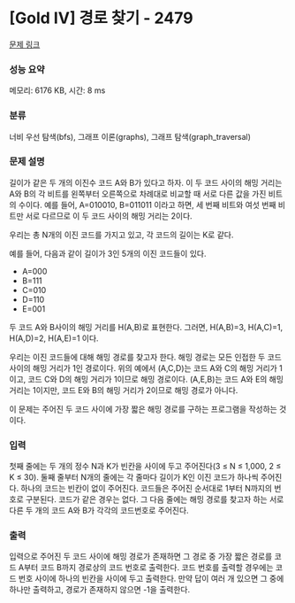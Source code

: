 # [Gold IV] 경로 찾기 - 2479 

[문제 링크](https://www.acmicpc.net/problem/2479) 

### 성능 요약

메모리: 6176 KB, 시간: 8 ms

### 분류

너비 우선 탐색(bfs), 그래프 이론(graphs), 그래프 탐색(graph_traversal)

### 문제 설명

<p>길이가 같은 두 개의 이진수 코드 A와 B가 있다고 하자. 이 두 코드 사이의 해밍 거리는 A와 B의 각 비트를 왼쪽부터 오른쪽으로 차례대로 비교할 때 서로 다른 값을 가진 비트의 수이다. 예를 들어, A=010010, B=011011 이라고 하면, 세 번째 비트와 여섯 번째 비트만 서로 다르므로 이 두 코드 사이의 해밍 거리는 2이다.</p>

<p>우리는 총 N개의 이진 코드를 가지고 있고, 각 코드의 길이는 K로 같다.</p>

<p>예를 들어, 다음과 같이 길이가 3인 5개의 이진 코드들이 있다.</p>

<ul>
	<li>A=000</li>
	<li>B=111</li>
	<li>C=010</li>
	<li>D=110</li>
	<li>E=001</li>
</ul>

<p>두 코드 A와 B사이의 해밍 거리를 H(A,B)로 표현한다. 그러면, H(A,B)=3, H(A,C)=1, H(A,D)=2, H(A,E)=1 이다.</p>

<p>우리는 이진 코드들에 대해 해밍 경로를 찾고자 한다. 해밍 경로는 모든 인접한 두 코드사이의 해밍 거리가 1인 경로이다. 위의 예에서 (A,C,D)는 코드 A와 C의 해밍 거리가 1이고, 코드 C와 D의 해밍 거리가 1이므로 해밍 경로이다. (A,E,B)는 코드 A와 E의 해밍 거리는 1이지만, 코드 E와 B의 해밍 거리가 2이므로 해밍 경로가 아니다.</p>

<p>이 문제는 주어진 두 코드 사이에 가장 짧은 해밍 경로를 구하는 프로그램을 작성하는 것이다.</p>

### 입력 

 <p>첫째 줄에는 두 개의 정수 N과 K가 빈칸을 사이에 두고 주어진다(3 ≤ N ≤ 1,000, 2 ≤ K ≤ 30). 둘째 줄부터 N개의 줄에는 각 줄마다 길이가 K인 이진 코드가 하나씩 주어진다. 하나의 코드는 빈칸이 없이 주어진다. 코드들은 주어진 순서대로 1부터 N까지의 번호로 구분된다. 코드가 같은 경우는 없다. 그 다음 줄에는 해밍 경로를 찾고자 하는 서로 다른 두 개의 코드 A와 B가 각각의 코드번호로 주어진다.</p>

### 출력 

 <p>입력으로 주어진 두 코드 사이에 해밍 경로가 존재하면 그 경로 중 가장 짧은 경로를 코드 A부터 코드 B까지 경로상의 코드 번호로 출력한다. 코드 번호를 출력할 경우에는 코드 번호 사이에 하나의 빈칸을 사이에 두고 출력한다. 만약 답이 여러 개 있으면 그 중에 하나만 출력하고, 경로가 존재하지 않으면 -1을 출력한다.</p>

